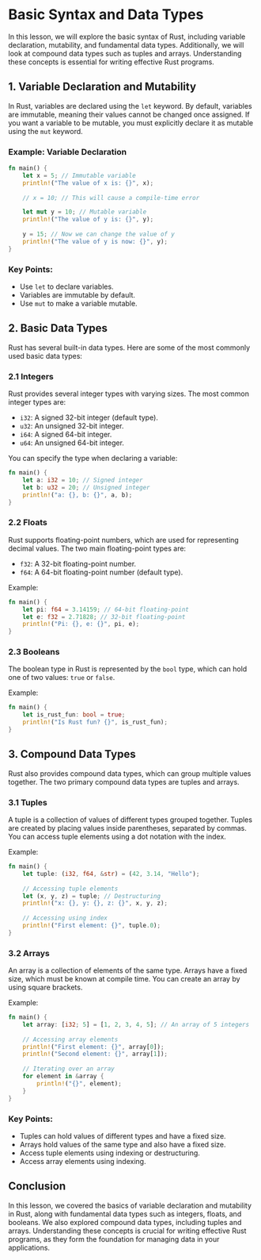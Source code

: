 # Basic Syntax and Data Types

In this lesson, we will explore the basic syntax of Rust, including variable declaration, mutability, and fundamental data types. Additionally, we will look at compound data types such as tuples and arrays. Understanding these concepts is essential for writing effective Rust programs.

## 1. Variable Declaration and Mutability

In Rust, variables are declared using the `let` keyword. By default, variables are immutable, meaning their values cannot be changed once assigned. If you want a variable to be mutable, you must explicitly declare it as mutable using the `mut` keyword.

### Example: Variable Declaration

```rust
fn main() {
    let x = 5; // Immutable variable
    println!("The value of x is: {}", x);
    
    // x = 10; // This will cause a compile-time error

    let mut y = 10; // Mutable variable
    println!("The value of y is: {}", y);
    
    y = 15; // Now we can change the value of y
    println!("The value of y is now: {}", y);
}
```

### Key Points:
- Use `let` to declare variables.
- Variables are immutable by default.
- Use `mut` to make a variable mutable.

## 2. Basic Data Types

Rust has several built-in data types. Here are some of the most commonly used basic data types:

### 2.1 Integers

Rust provides several integer types with varying sizes. The most common integer types are:

- `i32`: A signed 32-bit integer (default type).
- `u32`: An unsigned 32-bit integer.
- `i64`: A signed 64-bit integer.
- `u64`: An unsigned 64-bit integer.

You can specify the type when declaring a variable:

```rust
fn main() {
    let a: i32 = 10; // Signed integer
    let b: u32 = 20; // Unsigned integer
    println!("a: {}, b: {}", a, b);
}
```

### 2.2 Floats

Rust supports floating-point numbers, which are used for representing decimal values. The two main floating-point types are:

- `f32`: A 32-bit floating-point number.
- `f64`: A 64-bit floating-point number (default type).

Example:

```rust
fn main() {
    let pi: f64 = 3.14159; // 64-bit floating-point
    let e: f32 = 2.71828; // 32-bit floating-point
    println!("Pi: {}, e: {}", pi, e);
}
```

### 2.3 Booleans

The boolean type in Rust is represented by the `bool` type, which can hold one of two values: `true` or `false`.

Example:

```rust
fn main() {
    let is_rust_fun: bool = true;
    println!("Is Rust fun? {}", is_rust_fun);
}
```

## 3. Compound Data Types

Rust also provides compound data types, which can group multiple values together. The two primary compound data types are tuples and arrays.

### 3.1 Tuples

A tuple is a collection of values of different types grouped together. Tuples are created by placing values inside parentheses, separated by commas. You can access tuple elements using a dot notation with the index.

Example:

```rust
fn main() {
    let tuple: (i32, f64, &str) = (42, 3.14, "Hello");
    
    // Accessing tuple elements
    let (x, y, z) = tuple; // Destructuring
    println!("x: {}, y: {}, z: {}", x, y, z);
    
    // Accessing using index
    println!("First element: {}", tuple.0);
}
```

### 3.2 Arrays

An array is a collection of elements of the same type. Arrays have a fixed size, which must be known at compile time. You can create an array by using square brackets.

Example:

```rust
fn main() {
    let array: [i32; 5] = [1, 2, 3, 4, 5]; // An array of 5 integers
    
    // Accessing array elements
    println!("First element: {}", array[0]);
    println!("Second element: {}", array[1]);
    
    // Iterating over an array
    for element in &array {
        println!("{}", element);
    }
}
```

### Key Points:
- Tuples can hold values of different types and have a fixed size.
- Arrays hold values of the same type and also have a fixed size.
- Access tuple elements using indexing or destructuring.
- Access array elements using indexing.

## Conclusion

In this lesson, we covered the basics of variable declaration and mutability in Rust, along with fundamental data types such as integers, floats, and booleans. We also explored compound data types, including tuples and arrays. Understanding these concepts is crucial for writing effective Rust programs, as they form the foundation for managing data in your applications.
